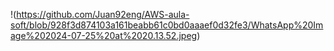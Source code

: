 !(https://github.com/Juan92eng/AWS-aula-soft/blob/928f3d874103a161beabb61c0bd0aaaef0d32fe3/WhatsApp%20Image%202024-07-25%20at%2020.13.52.jpeg)
